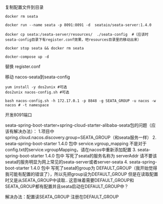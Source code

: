 复制配置文件到目录
```shell
docker rm seata

docker run --name seata -p 8091:8091 -d  seataio/seata-server:1.4.0

docker cp seata:/seata-server/resources/  ./seata-config  #（应该时seata-config目录下有register.conf效果，吧resources目录里的移动出来）

docker stop seata && docker rm seata

docker-compose up -d
```
替换 register.conf

移动 nacos-seata到seata-config

```shell
yum install -y dos2unix #可选
dos2unix nacos-config.sh #可选

bash nacos-config.sh -h 172.17.0.1 -p 8848 -g SEATA_GROUP -u nacos -w nacos # -t namespace
```

开发8091端口

seata-spring-boot-starter+spring-cloud-starter-alibaba-seata包的问题（应该有解决办法）：
1.项目中spring.cloud.nacos.discovery.group=SEATA_GROUP（和seata服务一样）
2.
seata-spring-boot-starter 1.4.0 包中 service.vgroup_mapping 不是对于config.txt的service.vgroupMapping，请在nacos中重新添加配置
3.
seata-spring-boot-starter 1.4.0 包中 写死了seata的服务名称为 serverAddr 请不要该seata的服务明显为网上常见的seata-server或者server-seata
4.
seata-spring-boot-starter 1.4.0 包中 
写死了seata的group为 DEFAULT_GROUP（我开始觉得我可能有配置的错误了），所以先把group设为DEFAULT_GROUP
但是在读取配置时又是从SEATA_GROUP中读取.. 这意味着需要DEFAULT_GROUP和SEATA_GROUP都有配置并且seata启动在DEFAULT_GROUP中？

解决办法：配置读SEATA_GROUP  注册在DEFAULT_GROUP
